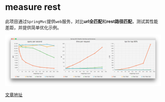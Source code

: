 # measure rest
此项目通过`SpringMvc`提供`web`服务，对比**url全匹配**和**rest路径匹配**，测试其性能差距，并提供简单优化示例。

![IMAGE](bench-result.png)

[文章地址](https://www.yuque.com/abosen/blogs/bfzss2)